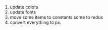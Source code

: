 1. update colors
2. update fonts
3. move some items to constants some to redux
4. convert everything to px.
